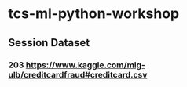 # tcs-ml-python-workshop

## Session           Dataset

### 203               https://www.kaggle.com/mlg-ulb/creditcardfraud#creditcard.csv
